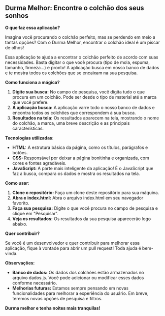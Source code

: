 ## Durma Melhor: Encontre o colchão dos seus sonhos 

**O que faz essa aplicação?**

Imagina você procurando o colchão perfeito, mas se perdendo em meio a tantas opções? Com o Durma Melhor, encontrar o colchão ideal é um piscar de olhos! 

Essa aplicação te ajuda a encontrar o colchão perfeito de acordo com suas necessidades. Basta digitar o que você procura (tipo de mola, espuma, tamanho, firmeza...) e pronto! A aplicação busca em nosso banco de dados e te mostra todos os colchões que se encaixam na sua pesquisa. 

**Como funciona a mágica?**

1. **Digite sua busca:** No campo de pesquisa, você digita tudo o que procura em um colchão. Pode ser desde o tipo de material até a marca que você prefere.
2. **A aplicação busca:** A aplicação varre todo o nosso banco de dados e encontra todos os colchões que correspondem à sua busca.
3. **Resultados na tela:** Os resultados aparecem na tela, mostrando o nome do colchão, a marca, uma breve descrição e as principais características.

**Tecnologias utilizadas:**

* **HTML:** A estrutura básica da página, como os títulos, parágrafos e botões.
* **CSS:** Responsável por deixar a página bonitinha e organizada, com cores e fontes agradáveis.
* **JavaScript:** A parte mais inteligente da aplicação! É o JavaScript que faz a busca, compara os dados e mostra os resultados na tela.

**Como usar:**

1. **Clone o repositório:** Faça um clone deste repositório para sua máquina.
2. **Abra o index.html:** Abra o arquivo index.html em seu navegador favorito.
3. **Faça sua pesquisa:** Digite o que você procura no campo de pesquisa e clique em "Pesquisar".
4. **Veja os resultados:** Os resultados da sua pesquisa aparecerão logo abaixo.

**Quer contribuir?**

Se você é um desenvolvedor e quer contribuir para melhorar essa aplicação, fique à vontade para abrir um pull request! Toda ajuda é bem-vinda. 

**Observações:**

* **Banco de dados:** Os dados dos colchões estão armazenados no arquivo dados.js. Você pode adicionar ou modificar esses dados conforme necessário.
* **Melhorias futuras:** Estamos sempre pensando em novas funcionalidades para melhorar a experiência do usuário. Em breve, teremos novas opções de pesquisa e filtros.

**Durma melhor e tenha noites mais tranquilas!**